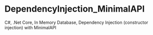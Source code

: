 # DependencyInjection_MinimalAPI
C#, .Net Core, In Memory Database, Dependency Injection (constructor injection) with MinimalAPI
